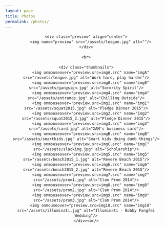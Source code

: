 ```yaml
---
layout: page
title: Photos
permalink: /photos/
---
```


<!-- <p>Created by <a target="_blank" href="http://html-tuts.com/">HTML-TUTS.com</a>. View full tutorial <a href="http://html-tuts.com/?p=2337" target="_blank">here</a>.</p> -->

<style type="text/css">
.thumbnails img {
	height: 80px;
	border: 4px solid #555;
	padding: 1px;
	margin: 0 10px 10px 0;
}

.thumbnails img:hover {
	border: 4px solid #00ccff;
	cursor:pointer;
}

.preview img {b
	padding: 1px;
	height: 400px;
}
</style>

<div class="gallery" align="center">

	<div class="preview" align="center">
		<img name="preview" src="/assets/league.jpg" alt=""/>
	</div>

	<br>

	<div class="thumbnails">
		<img onmouseover="preview.src=imgA.src" name="imgA" src="/assets/league.jpg" alt="Work hard, play harder"/>
		<img onmouseover="preview.src=img0.src" name="img0" src="/assets/gangsign.jpg" alt="Sorority Spirit"/>
		<img onmouseover="preview.src=img4.src" name="img4" src="/assets/entrance.jpg" alt="Chilling Outside"/>
		<img onmouseover="preview.src=img1.src" name="img1" src="/assets/squat2015.jpg" alt="Pledge Dinner 2015"/>
		<img onmouseover="preview.src=img2.src" name="img2" src="/assets/squat2015_2.jpg" alt="Pledge Dinner 2015"/>
		<img onmouseover="preview.src=img3.src" name="img3" src="/assets/card.jpg" alt="XAM's business card"/>
		<img onmouseover="preview.src=imgB.src" name="imgB" src="/assets/smartkids.jpg" alt="Smart kids doing dumb things"/>
		<img onmouseover="preview.src=imgC.src" name="imgC" src="/assets/slacking.jpg" alt="Scholarship"/>
		<img onmouseover="preview.src=img5.src" name="img5" src="/assets/beach2015_1.jpg" alt="Revere Beach 2015"/>
		<img onmouseover="preview.src=img6.src" name="img6" src="/assets/beach2015_2.jpg" alt="Revere Beach 2015"/>
		<img onmouseover="preview.src=img7.src" name="img7" src="/assets/prom1.jpg" alt="Clam Prom 2014"/>
		<img onmouseover="preview.src=img8.src" name="img8" src="/assets/prom2.jpg" alt="Clam Prom 2014"/>
		<img onmouseover="preview.src=img9.src" name="img9" src="/assets/prom3.jpg" alt="Clam Prom 2014"/>
		<img onmouseover="preview.src=img10.src" name="img10" src="/assets/illuminati.jpg" alt="Illuminati - Bobby Fangfei Wedding"/>
	</div><br/>

</div>
